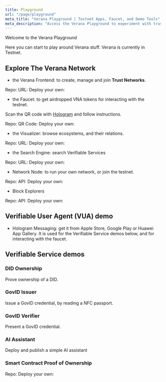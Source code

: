 ```yaml
---
title: Playground
url: "/page/playground"
meta_title: "Verana Playground | Testnet Apps, Faucet, and Demo Tools"
meta_description: "Access the Verana Playground to experiment with trust networks, testnet apps, and the VNA faucet while building verifiable credential workflows."
---
```


Welcome to the Verana Playground

Here you can start to play around Verana stuff. Verana is currently in Testnet.

## Explore The Verana Network

- the Verana Frontend: to create, manage and join **Trust Networks**.

Repo: 
URL:
Deploy your own:

- the Faucet: to get airdropped VNA tokens for interacting with the testnet.

Scan the QR code with [Hologram](https://hologram.zone) and follow instructions.

Repo:
QR Code:
Deploy your own:

- the Visualizer: browse ecosystems, and their relations.

Repo:
URL:
Deploy your own:

- the Search Engine: search Verifiable Services

Repo:
URL:
Deploy your own:

- Network Node: to run your own network, or join the testnet.

Repo:
API:
Deploy your own:

- Block Explorers

Repo:
API:
Deploy your own:

## Verifiable User Agent (VUA) demo

- Hologram Messaging: get it from Apple Store, Google Play or Huawei App Gallery. It is used for the Verifiable Service demos below, and for interacting with the faucet.

## Verifiable Service demos

### DID Ownership

Prove ownership of a DID.

### GovID Issuer

Issue a GovID credential, by reading a NFC passport.

### GovID Verifier

Present a GovID credential.

### AI Assistant

Deploy and publish a simple AI assistant

### Smart Contract Proof of Ownership

Repo:
Deploy your own:
